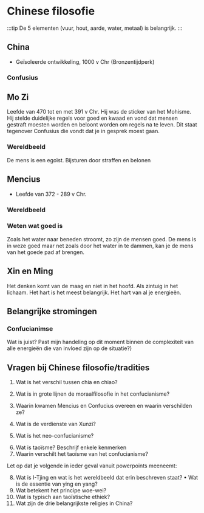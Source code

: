 # Chinese filosofie

:::tip
De 5 elementen (vuur, hout, aarde, water, metaal) is belangrijk.
:::

## China

- Geïsoleerde ontwikkeling, 1000 v Chr (Bronzentijdperk)

### Confusius

## Mo Zi

Leefde van 470 tot en met 391 v Chr. Hij was de sticker van het Mohisme. Hij stelde duidelijke regels voor goed en kwaad en vond dat mensen gestraft moesten worden en beloont worden om regels na te leven. Dit staat tegenover Confusius die vondt dat je in gesprek moest gaan.

### Wereldbeeld

De mens is een egoïst. Bijsturen door straffen en belonen

## Mencius

- Leefde van 372 - 289 v Chr.

### Wereldbeeld

### Weten wat goed is

Zoals het water naar beneden stroomt, zo zijn de mensen goed. De mens is in weze goed maar net zoals door het water in te dammen, kan je de mens van het goede pad af brengen.

## Xin en Ming

Het denken komt van de maag en niet in het hoofd. Als zintuig in het lichaam. Het hart is het meest belangrijk. Het hart van al je energieën.

## Belangrijke stromingen

### Confucianimse

Wat is juist? Past mijn handeling op dit moment binnen de complexiteit van alle energieën die van invloed zijn op de situatie?)

## Vragen bij Chinese filosofie/tradities

1. Wat is het verschil tussen chia en chiao?

2) Wat is in grote lijnen de moraalfilosofie in het confucianisme?

3. Waarin kwamen Mencius en Confucius overeen en waarin verschilden ze?

4) Wat is de verdienste van Xunzi?

5) Wat is het neo-confucianisme?

6. Wat is taoïsme? Beschrijf enkele kenmerken
7. Waarin verschilt het taoïsme van het confucianisme?

Let op dat je volgende in ieder geval vanuit powerpoints meeneemt:

8. Wat is I-Tjing en wat is het wereldbeeld dat erin beschreven staat?
   • Wat is de essentie van ying en yang?
9. Wat betekent het principe woe-wei?
10. Wat is typisch aan taoïstische ethiek?
11. Wat zijn de drie belangrijkste religies in China?

